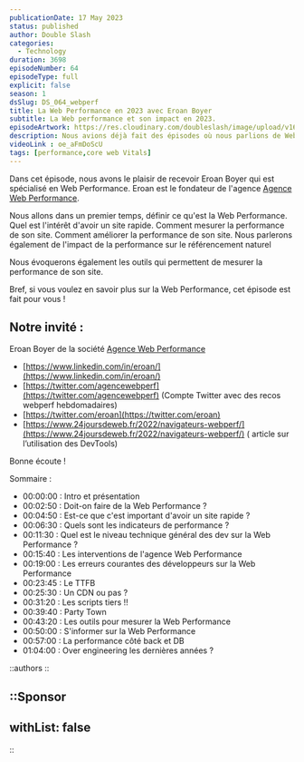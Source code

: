 ```yaml
---
publicationDate: 17 May 2023
status: published
author: Double Slash
categories:
  - Technology
duration: 3698
episodeNumber: 64
episodeType: full
explicit: false
season: 1
dsSlug: DS_064_webperf
title: La Web Performance en 2023 avec Eroan Boyer
subtitle: La Web performance et son impact en 2023.
episodeArtwork: https://res.cloudinary.com/doubleslash/image/upload/v1684265659/episode/ART_64_webperf_btpfzd.png
description: Nous avions déjà fait des épisodes où nous parlions de Web Performance par rapport aux Core Web Vitals de Google et également des épisodes sur les animations CSS et JS. Mais il nous manquait un épisode dédié sur la Web Performance en général. C'est chose faite avec cet épisode.
videoLink : oe_aFmDoScU
tags: [performance,core web Vitals]
---
```

Dans cet épisode, nous avons le plaisir de recevoir Eroan Boyer qui est spécialisé en Web Performance. Eroan est le fondateur de l'agence [Agence Web Performance](https://agencewebperformance.fr/).

Nous allons dans un premier temps, définir ce qu'est la Web Performance. Quel est l'intérêt d'avoir un site rapide. Comment mesurer la performance de son site. Comment améliorer la performance de son site. Nous parlerons également de l'impact de la performance sur le référencement naturel

Nous évoquerons également les outils qui permettent de mesurer la performance de son site.

Bref, si vous voulez en savoir plus sur la Web Performance, cet épisode est fait pour vous !


## Notre invité : 

Eroan Boyer de la société [Agence Web Performance](https://agencewebperformance.fr/)

- [https://www.linkedin.com/in/eroan/](https://www.linkedin.com/in/eroan/)
- [https://twitter.com/agencewebperf](https://twitter.com/agencewebperf) (Compte Twitter avec des recos webperf hebdomadaires)
- [https://twitter.com/eroan](https://twitter.com/eroan)
- [https://www.24joursdeweb.fr/2022/navigateurs-webperf/](https://www.24joursdeweb.fr/2022/navigateurs-webperf/) ( article sur l’utilisation des DevTools)

Bonne écoute !

Sommaire :

- 00:00:00 : Intro et présentation
- 00:02:50 : Doit-on faire de la Web Performance ?
- 00:04:50 : Est-ce que c'est important d'avoir un site rapide ?
- 00:06:30 : Quels sont les indicateurs de performance ?
- 00:11:30 : Quel est le niveau technique général des dev sur la Web Performance ?
- 00:15:40 : Les interventions de l'agence Web Performance
- 00:19:00 : Les erreurs courantes des développeurs sur la Web Performance
- 00:23:45 : Le TTFB
- 00:25:30 : Un CDN ou pas ?
- 00:31:20 : Les scripts tiers !!
- 00:39:40 : Party Town
- 00:43:20 : Les outils pour mesurer la Web Performance
- 00:50:00 : S'informer sur la Web Performance
- 00:57:00 : La performance côté back et DB
- 01:04:00 : Over engineering les dernières années ?


::authors
::

::Sponsor
---
withList: false
---
::
